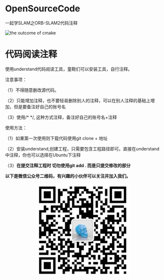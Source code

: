 # OpenSourceCode

一起学SLAM之ORB-SLAM2代码注释

![the outcome of cmake](https://github.com/dianyunPCL/ORB-SLAM-bydianyunpcl/blob/master/ORB-SLAM2.png)

# 代码阅读注释

使用understand代码阅读工具，童鞋们可以安装工具，自行注释。

注意事项：

（1）不得随意删改源代码。

（2）只能增加注释，也不要轻易删除别人的注释，可以在别人注释的基础上增加，但是要备注好自己的账号名

（3）使用/* */, 这种方式注释，备注好自己的账号名+注释


使用方法：

 （1）如果第一次使用则下载代码使用git clone + 地址
 
 （2）安装understand,创建工程，只需要包含工程路径即可。直接在understand中注释，你也可以选择在Ubuntu下注释
 
 （3）**在提交注释工程时 切勿使用git add . 而是只提交修改的部分**
 
 
 **以下是微信公众号二维码，有兴趣的小伙伴可以关注并加入我们。**

<div align=center><img src="https://github.com/dianyunPCL/pointcloud_paper/blob/master/WechatAccounts.jpg" width="300" height="300" alt="Official Accounts"/></div>